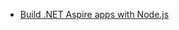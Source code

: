- [Build .NET Aspire apps with Node.js](https://learn.microsoft.com/en-us/dotnet/aspire/get-started/build-aspire-apps-with-nodejs)